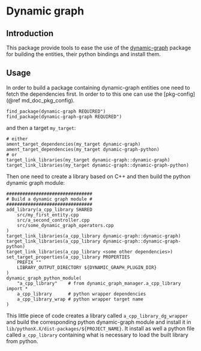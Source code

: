 Dynamic graph
=============

## Introduction

This package provide tools to ease the use of the
[dynamic-graph](https://github.com/stack-of-tasks/dynamic-graph)
package for building the entities, their python bindings
and install them.

## Usage

In order to build a package containing dynamic-graph entities one need to fetch
the dependencies first. In order to to this one can use the
[pkg-config](@ref md_doc_pkg_config).

    find_package(dynamic-graph REQUIRED")
    find_package(dynamic-graph-graph REQUIRED")
    
and then a target `my_target`:

    # either
    ament_target_dependencies(my_target dynamic-graph)
    ament_target_dependencies(my_target dynamic-graph-python)
    # or
    target_link_libraries(my_target dynamic-graph::dynamic-graph)
    target_link_libraries(my_target dynamic-graph::dynamic-graph-python)

Then one need to create a library based on C++ and then build the python
dynamic graph module:

    ################################
    # Build a dynamic graph module #
    ################################
    add_library(a_cpp_library SHARED
        src/my_first_entity.cpp
        src/a_second_controller.cpp
        src/some_dynamic_graph_operators.cpp
    )
    target_link_libraries(a_cpp_library dynamic-graph::dynamic-graph)
    target_link_libraries(a_cpp_library dynamic-graph::dynamic-graph-python)
    target_link_libraries(a_cpp_library <some other dependencies>)
    set_target_properties(a_cpp_library PROPERTIES
        PREFIX ""
        LIBRARY_OUTPUT_DIRECTORY ${DYNAMIC_GRAPH_PLUGIN_DIR}
    )
    dynamic_graph_python_module(
        "a_cpp_library"    # from dynamic_graph_manager.a_cpp_library import *
        a_cpp_library      # python wrapper dependencies
        a_cpp_library_wrap # python wrapper target name
    )

This little piece of code creates a library called `a_cpp_library_dg_wrapper`
and build the corresponding python dynamic-graph module and install it in
`lib/pythonX.X/dist-packages/${PROJECT_NAME}`. It install as well a python
file called `a_cpp_library` containing what is necessary to load the built
library from python.